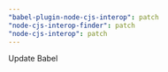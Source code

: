 ```yaml
---
"babel-plugin-node-cjs-interop": patch
"node-cjs-interop-finder": patch
"node-cjs-interop": patch
---
```


Update Babel
